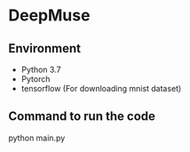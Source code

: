 # DeepMuse

## Environment
* Python 3.7
* Pytorch
* tensorflow (For downloading mnist dataset)

## Command to run the code
python main.py

